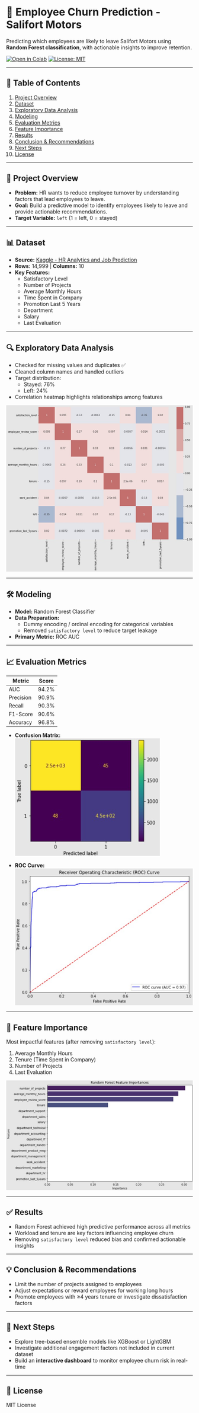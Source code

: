 # 🚀 Employee Churn Prediction - Salifort Motors

Predicting which employees are likely to leave Salifort Motors using **Random Forest classification**, with actionable insights to improve retention.  

[![Open in Colab](https://colab.research.google.com/assets/colab-badge.svg)](YOUR_NOTEBOOK_LINK)
[![License: MIT](https://img.shields.io/badge/License-MIT-yellow.svg)](LICENSE)

---

## 📌 Table of Contents
1. [Project Overview](#project-overview)  
2. [Dataset](#dataset)  
3. [Exploratory Data Analysis](#exploratory-data-analysis)  
4. [Modeling](#modeling)  
5. [Evaluation Metrics](#evaluation-metrics)  
6. [Feature Importance](#feature-importance)  
7. [Results](#results)  
8. [Conclusion & Recommendations](#conclusion--recommendations)  
9. [Next Steps](#next-steps)  
10. [License](#license)  

---

## 📝 Project Overview
- **Problem:** HR wants to reduce employee turnover by understanding factors that lead employees to leave.  
- **Goal:** Build a predictive model to identify employees likely to leave and provide actionable recommendations.  
- **Target Variable:** `left` (1 = left, 0 = stayed)

---

## 📊 Dataset
- **Source:** [Kaggle - HR Analytics and Job Prediction](https://www.kaggle.com/datasets/mfaisalqureshi/hr-analytics-and-job-prediction/data)  
- **Rows:** 14,999 | **Columns:** 10  
- **Key Features:**  
  - Satisfactory Level  
  - Number of Projects  
  - Average Monthly Hours  
  - Time Spent in Company  
  - Promotion Last 5 Years  
  - Department  
  - Salary  
  - Last Evaluation  

---

## 🔍 Exploratory Data Analysis
- Checked for missing values and duplicates ✅  
- Cleaned column names and handled outliers  
- Target distribution:  
  - Stayed: 76%  
  - Left: 24%  
- Correlation heatmap highlights relationships among features  

![Correlation Heatmap](images/correlation_heatmap.jpg)  

---

## 🛠 Modeling
- **Model:** Random Forest Classifier  
- **Data Preparation:**  
  - Dummy encoding / ordinal encoding for categorical variables  
  - Removed `satisfactory level` to reduce target leakage  
- **Primary Metric:** ROC AUC  

---

## 📈 Evaluation Metrics
| Metric     | Score |
|------------|-------|
| AUC        | 94.2% |
| Precision  | 90.9% |
| Recall     | 90.3% |
| F1-Score   | 90.6% |
| Accuracy   | 96.8% |

- **Confusion Matrix:**  
![Confusion Matrix](images/confusion_matrix.jpg)  

- **ROC Curve:**  
![ROC Curve](images/roc_curve.jpg)  

---

## 🌟 Feature Importance
Most impactful features (after removing `satisfactory level`):  
1. Average Monthly Hours  
2. Tenure (Time Spent in Company)  
3. Number of Projects  
4. Last Evaluation  

![Feature Importance](images/feature_importance.jpg)  

---

## ✅ Results
- Random Forest achieved high predictive performance across all metrics  
- Workload and tenure are key factors influencing employee churn  
- Removing `satisfactory level` reduced bias and confirmed actionable insights  

---

## 💡 Conclusion & Recommendations
- Limit the number of projects assigned to employees  
- Adjust expectations or reward employees for working long hours  
- Promote employees with ≥4 years tenure or investigate dissatisfaction factors  

---

## 🔮 Next Steps
- Explore tree-based ensemble models like XGBoost or LightGBM  
- Investigate additional engagement factors not included in current dataset  
- Build an **interactive dashboard** to monitor employee churn risk in real-time  

---

## 📜 License
MIT License
